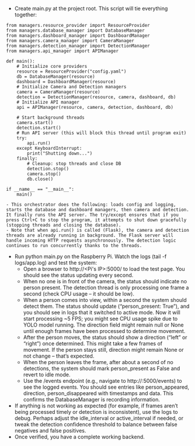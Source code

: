 - Create main.py at the project root. This script will tie everything together:
```
from managers.resource_provider import ResourceProvider
from managers.database_manager import DatabaseManager
from managers.dashboard_manager import DashboardManager
from managers.camera_manager import CameraManager
from managers.detection_manager import DetectionManager
from managers.api_manager import APIManager

def main():
    # Initialize core providers
    resource = ResourceProvider("config.yaml")
    db = DatabaseManager(resource)
    dashboard = DashboardManager(resource)
    # Initialize Camera and Detection managers
    camera = CameraManager(resource)
    detection = DetectionManager(resource, camera, dashboard, db)
    # Initialize API manager
    api = APIManager(resource, camera, detection, dashboard, db)

    # Start background threads
    camera.start()
    detection.start()
    # Run API server (this will block this thread until program exit)
    try:
        api.run()
    except KeyboardInterrupt:
        print("Shutting down...")
    finally:
        # Cleanup: stop threads and close DB
        detection.stop()
        camera.stop()
        db.close()

if __name__ == "__main__":
    main()
```
    - This orchestrator does the following: loads config and logging, starts the database and dashboard managers, then camera and detection. It finally runs the API server. The try/except ensures that if you press Ctrl+C to stop the program, it attempts to shut down gracefully (stopping threads and closing the database).
    - Note that when api.run() is called (Flask), the camera and detection threads are already running in background. The Flask server will handle incoming HTTP requests asynchronously. The detection logic continues to run concurrently thanks to the threads.
- Run python main.py on the Raspberry Pi. Watch the logs (tail -f logs/app.log) and test the system:
    - Open a browser to http://<Pi's IP>:5000/ to load the test page. You should see the status updating every second.
    - When no one is in front of the camera, the status should indicate no person present. The detection thread is only processing one frame a second (check CPU usage – it should be low).
    - When a person comes into view, within a second the system should detect them. The status should update (“person_present: True”), and you should see in logs that it switched to active mode. Now it will start processing ~5 FPS; you might see CPU usage spike due to YOLO model running. The direction field might remain null or None until enough frames have been processed to determine movement.
    - After the person moves, the status should show a direction (“left” or “right”) once determined. This might take a few frames of movement. If the person stays still, direction might remain None or not change – that’s expected.
    - When the person leaves the frame, after about a second of no detections, the system should mark person_present as False and revert to idle mode.
    - Use the /events endpoint (e.g., navigate to http://<Pi IP>:5000/events) to see the logged events. You should see entries like person_appeared, direction, person_disappeared with timestamps and data. This confirms the DatabaseManager is recording information.
- If anything is not working as expected (for example, if frames aren’t being processed timely or detection is inconsistent), use the logs to debug. Perhaps adjust the idle_interval or active_interval if needed, or tweak the detection confidence threshold to balance between false negatives and false positives.
- Once verified, you have a complete working backend.